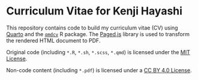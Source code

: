 # Curriculum Vitae for Kenji Hayashi

This repository contains code to build my curriculum vitae (CV) using [Quarto](https://quarto.org) and the [`qmdcv`](https://github.com/kthayashi/qmdcv) R package. The [Paged.js](https://pagedjs.org) library is used to transform the rendered HTML document to PDF.

Original code (including `*.R`, `*.sh`, `*.scss`, `*.qmd`) is licensed under the [MIT License](https://github.com/kthayashi/cv/blob/main/LICENSE-CODE).

Non-code content (including `*.pdf`) is licensed under a [CC BY 4.0 License](https://github.com/kthayashi/cv/blob/main/LICENSE).
